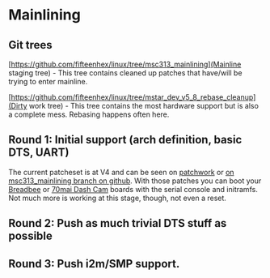 # Mainlining

## Git trees

[https://github.com/fifteenhex/linux/tree/msc313_mainlining](Mainline staging tree) - This tree contains cleaned up patches that have/will be trying to enter mainline.

[https://github.com/fifteenhex/linux/tree/mstar_dev_v5_8_rebase_cleanup](Dirty work tree) - This tree contains the most hardware support but is also a complete mess. Rebasing happens often here.

## Round 1: Initial support (arch definition, basic DTS, UART)
The current patcheset is at V4 and can be seen on [patchwork](https://patchwork.kernel.org/cover/11607257/) or [on msc313_mainlining branch on github](https://github.com/fifteenhex/linux/commits/msc313_mainlining). With those patches you can boot your [Breadbee](https://github.com/breadbee/breadbee/) or [70mai Dash Cam](boards/dashcamlite.md) boards with the serial console and initramfs. Not much more is working at this stage, though, not even a reset.

## Round 2: Push as much trivial DTS stuff as possible

## Round 3: Push i2m/SMP support.
